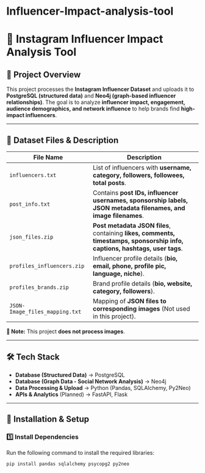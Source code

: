 # Influencer-Impact-analysis-tool
# 📌 Instagram Influencer Impact Analysis Tool

## 🚀 Project Overview
This project processes the **Instagram Influencer Dataset** and uploads it to **PostgreSQL (structured data)** and **Neo4j (graph-based influencer relationships)**. The goal is to analyze **influencer impact, engagement, audience demographics, and network influence** to help brands find **high-impact influencers**.

---

## 📂 **Dataset Files & Description**
| **File Name** | **Description** |
|--------------|---------------|
| `influencers.txt` | List of influencers with **username, category, followers, followees, total posts**. |
| `post_info.txt` | Contains **post IDs, influencer usernames, sponsorship labels, JSON metadata filenames, and image filenames**. |
| `json_files.zip` | **Post metadata JSON files**, containing **likes, comments, timestamps, sponsorship info, captions, hashtags, user tags**. |
| `profiles_influencers.zip` | Influencer profile details (**bio, email, phone, profile pic, language, niche**). |
| `profiles_brands.zip` | Brand profile details (**bio, website, category, followers**). |
| `JSON-Image_files_mapping.txt` | Mapping of **JSON files to corresponding images** (Not used in this project). |

**📌 Note:** This project **does not process images**.

---

## 🛠️ **Tech Stack**
- **Database (Structured Data)** → PostgreSQL  
- **Database (Graph Data - Social Network Analysis)** → Neo4j  
- **Data Processing & Upload** → Python (Pandas, SQLAlchemy, Py2Neo)  
- **APIs & Analytics** (Planned) → FastAPI, Flask  

---

## 📌 **Installation & Setup**
### **1️⃣ Install Dependencies**
Run the following command to install the required libraries:
```bash
pip install pandas sqlalchemy psycopg2 py2neo
